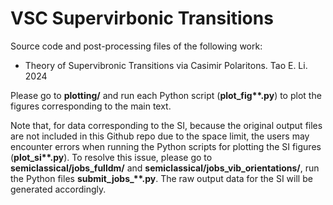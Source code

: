 # VSC Supervirbonic Transitions

Source code and post-processing files of the following work:

- Theory of Supervibronic Transitions via Casimir Polaritons. Tao E. Li. 2024

Please go to **plotting/** and run each Python script (**plot_fig\*\*.py**) to plot the figures corresponding to the main text. 

Note that, for data corresponding to the SI, because the original output files are not included in this Github repo due to the space limit, the users may encounter errors when running the Python scripts for plotting the SI figures (**plot_si\*\*.py**). To resolve this issue, please go to **semiclassical/jobs_fulldm/** and **semiclassical/jobs_vib_orientations/**, run the Python files **submit_jobs_\*\*.py**. The raw output data for the SI will be generated accordingly.
